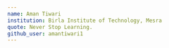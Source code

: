 ```yaml
---
name: Aman Tiwari
institution: Birla Institute of Technology, Mesra
quote: Never Stop Learning.
github_user: amantiwari1
---
```

